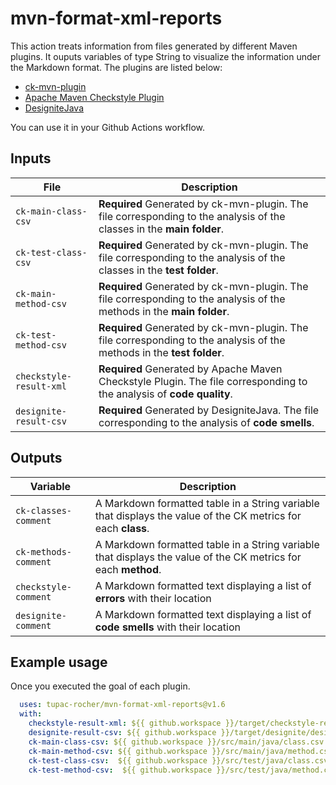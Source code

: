 
# mvn-format-xml-reports

This action treats information from files generated by different Maven plugins. It ouputs variables of type String to visualize the information under the Markdown format.
The plugins are listed below:

- [ck-mvn-plugin](https://github.com/jazzmuesli/ck-mvn-plugin)
- [Apache Maven Checkstyle Plugin](https://maven.apache.org/plugins/maven-checkstyle-plugin/)
- [DesigniteJava](https://github.com/tushartushar/DesigniteJava)

You can use it in your Github Actions workflow.

## Inputs

| File | Description |
| - | - |
| `ck-main-class-csv` | **Required** Generated by ck-mvn-plugin. The file corresponding to the analysis of the classes in the **main folder**. |
| `ck-test-class-csv` | **Required** Generated by ck-mvn-plugin. The file corresponding to the analysis of the classes in the **test folder**. |
| `ck-main-method-csv` | **Required** Generated by ck-mvn-plugin. The file corresponding to the analysis of the methods in the **main folder**. |
| `ck-test-method-csv` | **Required** Generated by ck-mvn-plugin. The file corresponding to the analysis of the methods in the **test folder**. |
| `checkstyle-result-xml` | **Required** Generated by Apache Maven Checkstyle Plugin. The file corresponding to the analysis of **code quality**. |
| `designite-result-csv` | **Required** Generated by DesigniteJava. The file corresponding to the analysis of **code smells**. |

## Outputs

| Variable | Description |
| - | - |
| `ck-classes-comment` | A Markdown formatted table in a String variable that displays the value of the CK metrics for each **class**. |
| `ck-methods-comment` | A Markdown formatted table in a String variable that displays the value of the CK metrics for each **method**. |
|  `checkstyle-comment` | A Markdown formatted text displaying a list of **errors** with their location |
| `designite-comment` | A Markdown formatted text displaying a list of **code smells** with their location |

## Example usage

Once you executed the goal of each plugin.

```yaml
  uses: tupac-rocher/mvn-format-xml-reports@v1.6
  with:
    checkstyle-result-xml: ${{ github.workspace }}/target/checkstyle-result.xml
    designite-result-csv: ${{ github.workspace }}/target/designite/designCodeSmells.csv
    ck-main-class-csv: ${{ github.workspace }}/src/main/java/class.csv
    ck-main-method-csv: ${{ github.workspace }}/src/main/java/method.csv
    ck-test-class-csv:  ${{ github.workspace }}/src/test/java/class.csv
    ck-test-method-csv:  ${{ github.workspace }}/src/test/java/method.csv
```
